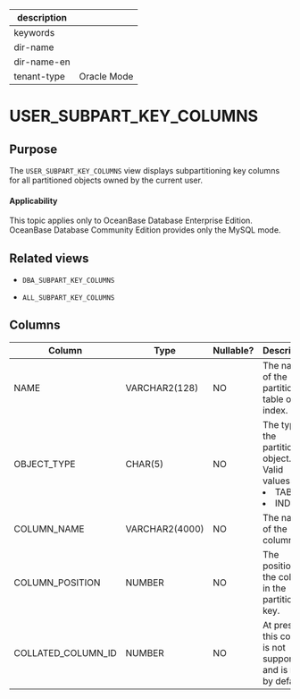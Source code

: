 |description||
|---|---|
|keywords||
|dir-name||
|dir-name-en||
|tenant-type|Oracle Mode|

# USER_SUBPART_KEY_COLUMNS

Purpose
-----------

The `USER_SUBPART_KEY_COLUMNS` view displays subpartitioning key columns for all partitioned objects owned by the current user.

  <main id="notice" >
    <h4>Applicability</h4>
    <p>This topic applies only to OceanBase Database Enterprise Edition. OceanBase Database Community Edition provides only the MySQL mode. </p>
  </main>

Related views
-------------

* `DBA_SUBPART_KEY_COLUMNS`

* `ALL_SUBPART_KEY_COLUMNS`

Columns
-------------

| **Column** | **Type** | **Nullable?** | **Description** |
|--------------------|----------------|----------------|----------------------------------------------------------------------------------------------------------------------------------|
| NAME | VARCHAR2(128) | NO | The name of the partitioned table or index. |
| OBJECT_TYPE | CHAR(5) | NO | The type of the partitioned object. Valid values: <li> TABLE   <li> INDEX |
| COLUMN_NAME | VARCHAR2(4000) | NO | The name of the column. |
| COLUMN_POSITION | NUMBER | NO | The position of the column in the partitioning key. |
| COLLATED_COLUMN_ID | NUMBER | NO | At present, this column is not supported and is `NULL` by default. |

